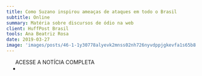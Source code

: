 ```yaml
---
title: Como Suzano inspirou ameaças de ataques em todo o Brasil
subtitle: Online
summary: Matéria sobre discursos de ódio na web
client: HuffPost Brasil
tools: Ana Beatriz Rosa
date: 2019-03-27
image: 'images/posts/46-1-1y30778alyevk2mnss02nh726nyvdppjgkevfa1s65b8.png'
---
```




<div class="post__share"><ul class="share__list list-reset">ACESSE A NOTÍCIA COMPLETA<li class="share__item" style="margin-left: 10px"><a class="share__link share__facebook" style="background: #fa5657" href="https://www.huffpostbrasil.com/entry/suzano-ameacas-ataques_br_5c994707e4b0f7bfa1b56b11" 
onclick=window.open(this.href, 'pop-up', 'left=20,top=20,width=500,height=500,toolbar=1,resizable=0'); return false;" title="Link" rel="nofollow"><i class="fa-solid fa-link"></i></a></li></ul></div>
<!-- <div class="gallery-box"><div class="gallery"><img src="/clipping/images/example-1.jpg" loading="lazy" alt="Project"><img src="/clipping/images/example-2.jpg" loading="lazy" alt="Project"></div><em>Gallery / <a href="https://www.freepik.com/" target="_blank">Freepic</a></em></div> -->
